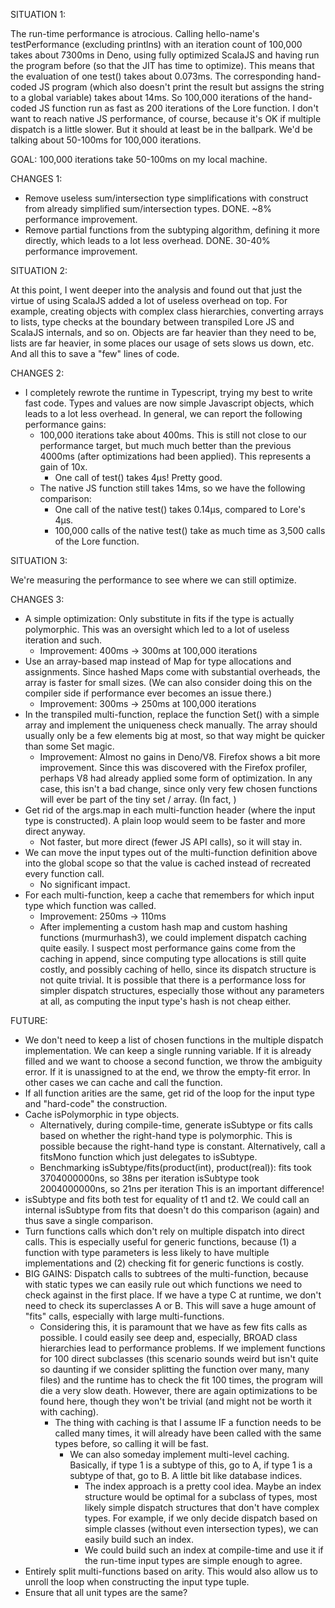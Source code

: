 SITUATION 1:

The run-time performance is atrocious. Calling hello-name's testPerformance (excluding printlns) with an iteration count 
of 100,000 takes about 7300ms in Deno, using fully optimized ScalaJS and having run the program before (so that the JIT has 
time to optimize). This means that the evaluation of one test() takes about 0.073ms. The corresponding hand-coded JS 
program (which also doesn't print the result but assigns the string to a global variable) takes about 14ms. So 100,000 
iterations of the hand-coded JS function run as fast as 200 iterations of the Lore function. I don't want to reach 
native JS performance, of course, because it's OK if multiple dispatch is a little slower. But it should at least be 
in the ballpark. We'd be talking about 50-100ms for 100,000 iterations. 

GOAL: 100,000 iterations take 50-100ms on my local machine.

CHANGES 1:

- Remove useless sum/intersection type simplifications with construct from already simplified sum/intersection types.
  DONE. ~8% performance improvement.
- Remove partial functions from the subtyping algorithm, defining it more directly, which leads to a lot less overhead.
  DONE. 30-40% performance improvement.
  
  
  
SITUATION 2:

At this point, I went deeper into the analysis and found out that just the virtue of using ScalaJS added a lot of 
useless overhead on top. For example, creating objects with complex class hierarchies, converting arrays to lists,
type checks at the boundary between transpiled Lore JS and ScalaJS internals, and so on. Objects are far heavier
than they need to be, lists are far heavier, in some places our usage of sets slows us down, etc. And all this to
save a "few" lines of code.

CHANGES 2:

- I completely rewrote the runtime in Typescript, trying my best to write fast code. Types and values are now simple
  Javascript objects, which leads to a lot less overhead. In general, we can report the following performance gains:
  - 100,000 iterations take about 400ms. This is still not close to our performance target, but much much better than
    the previous 4000ms (after optimizations had been applied). This represents a gain of 10x.
    - One call of test() takes 4µs! Pretty good.
  - The native JS function still takes 14ms, so we have the following comparison:
    - One call of the native test() takes 0.14µs, compared to Lore's 4µs.
    - 100,000 calls of the native test() take as much time as 3,500 calls of the Lore function.



SITUATION 3:

We're measuring the performance to see where we can still optimize.

CHANGES 3:

- A simple optimization: Only substitute in fits if the type is actually polymorphic. This was an oversight which led
  to a lot of useless iteration and such.
  - Improvement: 400ms -> 300ms at 100,000 iterations
- Use an array-based map instead of Map for type allocations and assignments. Since hashed Maps come with substantial
  overheads, the array is faster for small sizes. (We can also consider doing this on the compiler side if performance
  ever becomes an issue there.) 
  - Improvement: 300ms -> 250ms at 100,000 iterations 
- In the transpiled multi-function, replace the function Set() with a simple array and implement the uniqueness check
  manually. The array should usually only be a few elements big at most, so that way might be quicker than some Set
  magic.
  - Improvement: Almost no gains in Deno/V8. Firefox shows a bit more improvement. Since this was discovered with the 
    Firefox profiler, perhaps V8 had already applied some form of optimization. In any case, this isn't a bad change,
    since only very few chosen functions will ever be part of the tiny set / array. (In fact, )
- Get rid of the args.map in each multi-function header (where the input type is constructed). A plain loop would seem
  to be faster and more direct anyway.
  - Not faster, but more direct (fewer JS API calls), so it will stay in.
- We can move the input types out of the multi-function definition above into the global scope so that the 
  value is cached instead of recreated every function call.
  - No significant impact.
- For each multi-function, keep a cache that remembers for which input type which function was called.
  - Improvement: 250ms -> 110ms
  - After implementing a custom hash map and custom hashing functions (murmurhash3), we could implement dispatch 
    caching quite easily. I suspect most performance gains come from the caching in append, since computing type 
    allocations is still quite costly, and possibly caching of hello, since its dispatch structure is not quite 
    trivial. It is possible that there is a performance loss for simpler dispatch structures, especially those 
    without any parameters at all, as computing the input type's hash is not cheap either.



FUTURE:
- We don't need to keep a list of chosen functions in the multiple dispatch implementation. We can keep a single running
  variable. If it is already filled and we want to choose a second function, we throw the ambiguity error. If it is 
  unassigned to at the end, we throw the empty-fit error. In other cases we can cache and call the function.
- If all function arities are the same, get rid of the loop for the input type and "hard-code" the construction.
- Cache isPolymorphic in type objects.
  - Alternatively, during compile-time, generate isSubtype or fits calls based on whether the right-hand type is 
    polymorphic. This is possible because the right-hand type is constant. Alternatively, call a fitsMono function
    which just delegates to isSubtype.
  - Benchmarking isSubtype/fits(product(int), product(real)):
    fits took 3704000000ns, so 38ns per iteration
    isSubtype took 2004000000ns, so 21ns per iteration
    This is an important difference!
- isSubtype and fits both test for equality of t1 and t2. We could call an internal isSubtype from fits that doesn't do
  this comparison (again) and thus save a single comparison.
- Turn functions calls which don't rely on multiple dispatch into direct calls. This is especially useful for generic 
  functions, because (1) a function with type parameters is less likely to have multiple implementations and (2) checking 
  fit for generic functions is costly.
- BIG GAINS: Dispatch calls to subtrees of the multi-function, because with static types we can easily rule
  out which functions we need to check against in the first place. If we have a type C at runtime, we don't need to
  check its superclasses A or B. This will save a huge amount of "fits" calls, especially with large multi-functions.
  - Considering this, it is paramount that we have as few fits calls as possible. I could easily see deep and, 
    especially, BROAD class hierarchies lead to performance problems. If we implement functions for 100 direct 
    subclasses (this scenario sounds weird but isn't quite so daunting if we consider splitting the function over
    many, many files) and the runtime has to check the fit 100 times, the program will die a very slow death. However, 
    there are again optimizations to be found here, though they won't be trivial (and might not be worth it with 
    caching).
    - The thing with caching is that I assume IF a function needs to be called many times, it will already have been
      called with the same types before, so calling it will be fast. 
      - We can also someday implement multi-level caching. Basically, if type 1 is a subtype of this, go to A, if type 
        1 is a subtype of that, go to B. A little bit like database indices.
        - The index approach is a pretty cool idea. Maybe an index structure would be optimal for a subclass of types,
          most likely simple dispatch structures that don't have complex types. For example, if we only decide dispatch
          based on simple classes (without even intersection types), we can easily build such an index. 
        - We could build such an index at compile-time and use it if the run-time input types are simple enough to 
          agree.
- Entirely split multi-functions based on arity. This would also allow us to unroll the loop when constructing the
  input type tuple.
- Ensure that all unit types are the same? 
